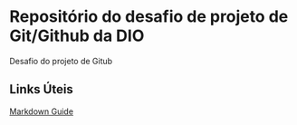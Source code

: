 # Repositório do desafio de projeto de Git/Github da DIO
Desafio do projeto de Gitub

## Links Úteis
[Markdown Guide](https://www.markdownguide.org)

